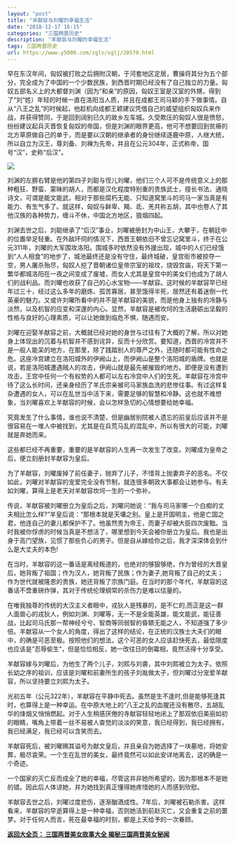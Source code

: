 ```yaml
---
layout: "post"
title: "羊献容与刘曜的幸福生活"
date: "2018-12-17 16:15"
categories: "三国两晋历史"
description: "羊献容与刘曜的幸福生活"
tags: 三国两晋历史
url: https://www.y5000.com/zgls/sglj/20570.html
---
```






早在东汉年间，匈奴被打败之后拥附汉朝，于河套地区定居，曹操将其分为五个部分，完全成为了中国的一个少数民族，到西晋时期已经没有了自己独立的力量。匈奴五部名义上的大都督刘渊（因为“和亲”的原因，匈奴王室是汉室的外甥，得到了“刘”姓）年轻的时候一直在洛阳当人质，并且在成都王司马颖的手下做事情。自从“八王之乱”的时候起，他趁机向成都王颖建议凭借自己的威望组织匈奴兵来作战，并获得赞同，于是回到阔别已久的故乡左车城。久受欺压的匈奴人很是愤怒，纷纷建议起兵灭晋恢复匈奴的帝国，但是刘渊的眼界更高，他可不想要回到贫瘠的北方草原做自己的单于，而是要以汉朝的继承者的身份继续逐鹿中原，人继大统，所以自立为汉王，尊刘备、刘禅为先帝，并且在公元304年，正式称帝，国号“汉”，史称“后汉”。

![](https://img.y5000.com/uploads/allimg/170428/11-1F42Q53S1c1.jpg)

刘渊的左膀右臂是他的第四子刘聪与侄儿刘曜，他们三个人可不是传统意义上的那种粗狂、野蛮、蒙昧的胡人，而都是汉化程度特别重的贵族武士，擅长书法、通晓诗文，可谓是能文能武，相对于那些腐朽无能、只知道窝里斗的司马一家当真是有能力、有生气多了。就这样，匈奴与鲜卑、羯、氐、羌共称五胡，其中也卷人了其他汉族的各种势力，缠斗不休，中国北方地区，狼烟四起。

刘渊去世之后，刘聪继承了“后汉”事业，刘曜被册封为中山王，大攀于，在朝廷中的位置举足轻重。在外敌环伺的情况下，西晋王朝依旧不曾忘记窝里斗，终于在公元311年，刘曜的大军围攻洛阳。围城多时依然没有外援出现，城中的人们已经饿到“人人相食”的地步了，城池最终还是没有守住，最终城破，皇宫街市被掠夺一空，男人屠杀殆尽，匈奴人挖了晋朝诸位皇帝宗室的祖坟，烧毁宫庙，将天下第一繁华都城洛阳在一夜之间变成了废墟，而女人尤其是皇宫中的美女们也成为了胡人们的战利品。而刘曜也收获了自己的心水宝物——羊献容。这时候的羊献容早已经年过三十，经过这么多年的磨炼、孤苦寡居，甚至饿得半死，居然还有着迷倒一代英豪的魅力。又或许刘曜所看中的并不是羊献容的美貌，而是他身上独有的冷静与淡然，以及机智的应变和深邃的内心。显然，羊献容是被坎坷的生活磨砺出坚毅的性格与良好的心理素质，可以让她做到临危不惧，随遇而安。

刘曜在迎娶羊献容之前，大概就已经对她的身世与过往有了大概的了解，所以对她身上体现出的沉着与机智并不感到诧异，反而十分欣赏。要知道，西晋的冷宫并不是一般人能呆的地方，在那里，除了践踏别人的尊严之外，还随时都可能有性命之危。这座冷宫建立在洛阳城外的伊阙山上，而伊阙山是整个洛阳城的盾牌。也就是说，若是洛阳城遭遇贼人的攻击，伊阙山就是最先被摧毁的地方。即便是没有遭到攻击，王宫中任何一个有权势的人都可以左右冷宫中人们的生死。羊献容在冷宫中待了这么长时间，还亲身经历了羊氏宗亲被司马家族血洗的悲惨往事。有过这样复杂遭遇的女人，可以在乱世当中活下来，需要足够的智慧和冷静。这也就不难想象，当刘曜喜欢上羊献容的时候，会以怎样急切的心情想要给她幸福。

究竟发生了什么事情，谁也说不清楚，但是幽居别院被人遗忘的前皇后应该并不是很容易在一堆人中被找到，尤其是在兵荒马乱的混乱中，所以有很大的可能，刘曜就是奔她而来。

这些都巳经不再重要，重要的是羊献容的人生再一次发生了改变。刘曜成为皇帝之后，便立刻册封羊献容为皇后。

为了羊献容，刘曜废掉了前任妻子，抛弃了儿子，不惜背上抛妻弃子的恶名。不仅如此，刘曜对羊献容的宠爱完全没有节制，就连很多朝政大事都会让她参与。有夫如刘曜，算得上是老天对羊献容坎坷一生的一个弥补。

传说，羊献容被刘曜册立为皇后之后，刘曜问她说：“我与司马家哪一个白痴的丈夫相比怎么样?”羊皇后说：“那根本就是天壤之别。皇上是开国明主，他是亡国之君，他连自己的妻儿都保护不了。他虽然贵为帝王，而妻子却被大臣四次废黜。当时我被你俘虏的时候当真是不想活了，哪里想到今天会被你册立为皇后。我也是出身于高门望族，见惯了那些负心的男子。但是自从嫁给你之后，我才深深体会到什么是大丈夫的本色!

在当时，羊献容的这一番话是离经叛道的，也绝对的够狠够绝，作为曾经的大晋皇后，她背叛了祖国；作为汉人，她背叛了民族；作为妻子,她背叛了自己的丈夫；作为世代就被隆恩的贵族，她还背叛了宗族门庭。在当时的那个年代，羊献容的这番话不啻重磅炸弹，其对于传统伦理纲常的杀伤力是难以估量的。

在唯我独尊的传统的大汉主义者眼中，戎狄人是残暴的，是不仁的,而正是这一群人面兽心的戎狄人，例如刘渊、刘曜等，无一不是全能英雄，能文能武，能征善战，比起司马氏那一帮神经兮兮、智商等同弱智的昏聩无能之人，不知道强了多少倍。羊献容从一个女人的角度，得出了这样的结论，在正统的汉族士大夫们的眼中，的确是可恶至极。按照他们的想法，这个可恶的女人应该赶快死去，最低限度也应该是“忍辱偷生”，但是恰恰相反，她一改往日的倒霉相，竟然活得十分享受。

羊献容嫁与刘曜后，为他生了两个儿子，刘熙与刘袭，其中刘熙被立为太子。依照长幼之序的祖训，应该是刘曜和前妻所生的孩子刘胤做太子，但刘曜过分宠爱羊献容，所以坚持要立刘熙为太子。

光初五年（公元322年），羊献容在平静中死去。虽然是生不逢时,但是能够死逢其时，也算得上是一种幸运。在中原大地上的“八王之乱的血腥还没有散尽，五胡乱华的烽烟又悄悄燃起。对于人生稍感厌倦的寺献容轻轻地闭上了那双依旧美丽如初的眼睛，嘴角上带着一丝不易被人查觉的淡淡的笑意，我已经得到，我巳经拥有，我已经满足，我已经可以含笑而去。

羊献容死后，被刘曜赐其谥号为献文皇后，并且亲自为她选择了一块墓地，将她安葬，极尽哀荣。一个生在乱世的美女，最终竟然可以如此安详地离去，这的确是一个奇迹。

一个国家的灭亡反而成全了她的幸福，尽管这并非她所希望的，因为那根本不是她的错。因此后人体谅她，并为她找到真正懂得她疼惜她的人而感到欣慰。

羊献容去世之后，刘曜过度悲伤，逐渐酗酒成性。7年后，刘曜被石勒杀害。这样看来，羊献容的早逝算得上是一种幸福，否则她活到前赵灭亡，又会重复之前的噩梦。对于任何人而言，死在最幸福的时刻，都是上天给予的一次眷顾。

**[返回大全页： 三国两晋美女故事大全 揭秘三国两晋美女秘闻](https://www.y5000.com/zgls/sglj/19752.html)**
